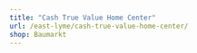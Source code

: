 ```yaml
---
title: "Cash True Value Home Center"
url: /east-lyme/cash-true-value-home-center/
shop: Baumarkt
---
```

